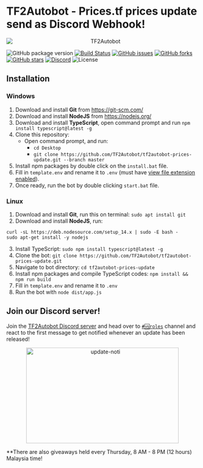 # TF2Autobot - Prices.tf prices update send as Discord Webhook!

<div align="center"><img src="https://user-images.githubusercontent.com/47635037/100915844-e05e7380-350f-11eb-96f1-6d61141c4a44.png" alt="TF2Autobot" style="display: block; margin-left: auto; margin-right: auto;"></div>

![GitHub package version](https://img.shields.io/github/package-json/v/TF2Autobot/tf2autobot-prices-update.svg)
[![Build Status](https://img.shields.io/github/workflow/status/TF2Autobot/tf2autobot-prices-update/CI/development)](https://github.com/TF2Autobot/tf2autobot-prices-update/actions)
[![GitHub issues](https://img.shields.io/github/issues/TF2Autobot/tf2autobot-prices-update)](https://github.com/TF2Autobot/tf2autobot-prices-update/issues)
[![GitHub forks](https://img.shields.io/github/forks/TF2Autobot/tf2autobot-prices-update)](https://github.com/TF2Autobot/tf2autobot-prices-update/network/members)
[![GitHub stars](https://img.shields.io/github/stars/TF2Autobot/tf2autobot-prices-update)](https://github.com/TF2Autobot/tf2autobot-prices-update/stargazers)
[![Discord](https://img.shields.io/discord/664971400678998016.svg)](https://discord.gg/D2GNnp7tv8)
![License](https://img.shields.io/github/license/TF2Autobot/tf2autobot-prices-update)

## Installation

### Windows

1. Download and install **Git** from https://git-scm.com/
2. Download and install **NodeJS** from https://nodejs.org/
3. Download and install **TypeScript**, open command prompt and run `npm install typescript@latest -g`
3. Clone this repository:
    - Open command prompt, and run:
        - `cd Desktop`
        - `git clone https://github.com/TF2Autobot/tf2autobot-prices-update.git --branch master`
4. Install npm packages by double click on the `install.bat` file.
5. Fill in `template.env` and rename it to `.env` (must have [view file extension enabled](https://www.howtogeek.com/205086/beginner-how-to-make-windows-show-file-extensions/)).
6. Once ready, run the bot by double clicking `start.bat` file.

### Linux

1. Download and install **Git**, run this on terminal: `sudo apt install git`
2. Download and install **NodeJS**, run:
```
curl -sL https://deb.nodesource.com/setup_14.x | sudo -E bash -
sudo apt-get install -y nodejs
```

3. Install TypeScript: `sudo npm install typescript@latest -g`
4. Clone the bot: `git clone https://github.com/TF2Autobot/tf2autobot-prices-update.git`
5. Navigate to bot directory: `cd tf2autobot-prices-update`
6. Install npm packages and compile TypeScript codes: `npm install && npm run build`
7. Fill in `template.env` and rename it to `.env`
8. Run the bot with `node dist/app.js`

## Join our Discord server!

Join the [TF2Autobot Discord server](https://discord.gg/D2GNnp7tv8) and head over to [`#🆚roles`](https://discordapp.com/channels/664971400678998016/719391430669500447/771188962550611988) channel and react to the first message to get notified whenever an update has been released!

<div align="center"><img src="https://user-images.githubusercontent.com/47635037/88795539-c8c65580-d1d2-11ea-993e-4161083b3e36.PNG" alt="update-noti" style="display:block;margin-left:auto;margin-right:auto;width:400px;height:250px;"></div>

\*\*There are also giveaways held every Thursday, 8 AM - 8 PM (12 hours) Malaysia time!
